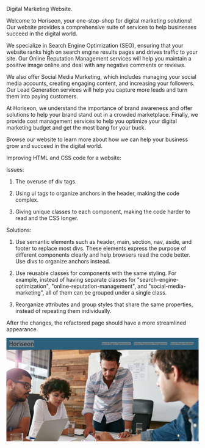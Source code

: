 Digital Marketing Website.

Welcome to Horiseon, your one-stop-shop for digital marketing solutions! Our website provides a comprehensive suite of services to help businesses succeed in the digital world.

We specialize in Search Engine Optimization (SEO), ensuring that your website ranks high on search engine results pages and drives traffic to your site. Our Online Reputation Management services will help you maintain a positive image online and deal with any negative comments or reviews.

We also offer Social Media Marketing, which includes managing your social media accounts, creating engaging content, and increasing your followers. Our Lead Generation services will help you capture more leads and turn them into paying customers.

At Horiseon, we understand the importance of brand awareness and offer solutions to help your brand stand out in a crowded marketplace. Finally, we provide cost management services to help you optimize your digital marketing budget and get the most bang for your buck.

Browse our website to learn more about how we can help your business grow and succeed in the digital world.





Improving HTML and CSS code for a website:

Issues:

1. The overuse of div tags.

2. Using ul tags to organize anchors in the header, making the code complex.

3. Giving unique classes to each component, making the code harder to read and the CSS longer.

Solutions:

1. Use semantic elements such as header, main, section, nav, aside, and footer to replace most divs. These elements express the purpose of different components clearly and help browsers read the code better. Use divs to organize anchors instead.

2. Use reusable classes for components with the same styling. For example, instead of having separate classes for "search-engine-optimization", "online-reputation-management", and "social-media-marketing", all of them can be grouped under a single class.

3. Reorganize attributes and group styles that share the same properties, instead of repeating them individually.

After the changes, the refactored page should have a more streamlined appearance.

![Screenshot of a comment on a GitHub issue showing an image, added in the Markdown, of an Octocat smiling and raising a tentacle.](./assets/images/website-1.png)
